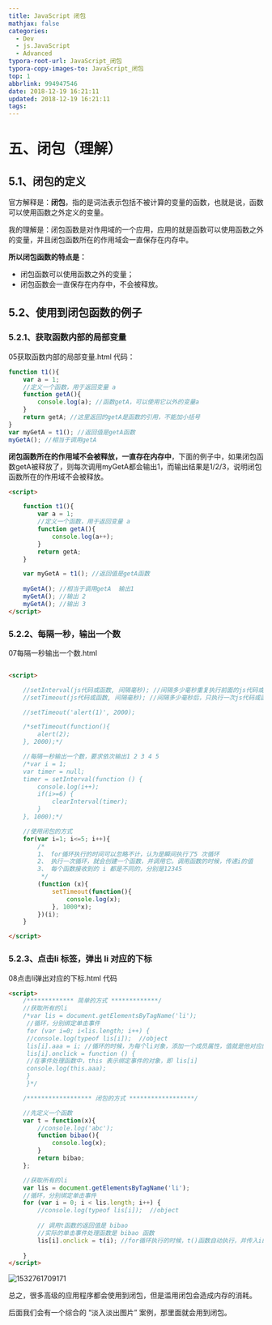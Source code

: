 ```yaml
---
title: JavaScript 闭包
mathjax: false
categories:
  - Dev
  - js.JavaScript
  - Advanced
typora-root-url: JavaScript_闭包
typora-copy-images-to: JavaScript_闭包
top: 1
abbrlink: 994947546
date: 2018-12-19 16:21:11
updated: 2018-12-19 16:21:11
tags:
---
```



# 五、闭包（理解）

## 5.1、闭包的定义

官方解释是：**闭包**，指的是词法表示包括不被计算的变量的函数，也就是说，函数可以使用函数之外定义的变量。

我的理解是：闭包函数是对作用域的一个应用，应用的就是函数可以使用函数之外的变量，并且闭包函数所在的作用域会一直保存在内存中。



**所以闭包函数的特点是：**

- 闭包函数可以使用函数之外的变量；
- 闭包函数会一直保存在内存中，不会被释放。



## 5.2、使用到闭包函数的例子

### 5.2.1、获取函数内部的局部变量

05获取函数内部的局部变量.html  代码：

```javascript
function t1(){
    var a = 1;
    //定义一个函数，用于返回变量 a
    function getA(){
        console.log(a); //函数getA，可以使用它以外的变量a
    }
    return getA; //这里返回的getA是函数的引用，不能加小括号
}
var myGetA = t1(); //返回值是getA函数
myGetA(); //相当于调用getA
```

**闭包函数所在的作用域不会被释放，一直存在内存中**，下面的例子中，如果闭包函数getA被释放了，则每次调用myGetA都会输出1，而输出结果是1/2/3，说明闭包函数所在的作用域不会被释放。

```html
<script>

    function t1(){
        var a = 1;
        //定义一个函数，用于返回变量 a
        function getA(){
            console.log(a++);
        }
        return getA;
    }

    var myGetA = t1(); //返回值是getA函数
    
    myGetA(); //相当于调用getA  输出1
    myGetA(); //输出 2
    myGetA(); //输出 3
</script>
```



### 5.2.2、每隔一秒，输出一个数

07每隔一秒输出一个数.html

```html

<script>

    //setInterval(js代码或函数, 间隔毫秒); //间隔多少毫秒重复执行前面的js代码或函数
    //setTimeout(js代码或函数, 间隔毫秒); //间隔多少毫秒后，只执行一次js代码或函数

    //setTimeout('alert(1)', 2000);

    /*setTimeout(function(){
        alert(2);
    }, 2000);*/

    //每隔一秒输出一个数，要求依次输出1 2 3 4 5
    /*var i = 1;
    var timer = null;
    timer = setInterval(function () {
        console.log(i++);
        if(i>=6) {
            clearInterval(timer);
        }
    }, 1000);*/

    //使用闭包的方式
    for(var i=1; i<=5; i++){
        /*
        1、 for循环执行的时间可以忽略不计，认为是瞬间执行了5 次循环
        2、 执行一次循环，就会创建一个函数，并调用它。调用函数的时候，传递i的值
        3、 每个函数接收到的 i 都是不同的，分别是12345
         */
        (function (x){
            setTimeout(function(){
                console.log(x);
            }, 1000*x);
        })(i);
    }

</script>
```



### 5.2.3、点击li 标签，弹出 li 对应的下标

08点击li弹出对应的下标.html   代码

```html
<script>
    /************* 简单的方式 *************/
    //获取所有的li
    /*var lis = document.getElementsByTagName('li');
     //循环，分别绑定单击事件
     for (var i=0; i<lis.length; i++) {
     //console.log(typeof lis[i]);  //object
     lis[i].aaa = i; //循环的时候，为每个li对象，添加一个成员属性，值就是他对应的下标
     lis[i].onclick = function () {
     //在事件处理函数中，this 表示绑定事件的对象，即 lis[i]
     console.log(this.aaa);
     }
     }*/

    /****************** 闭包的方式 ******************/

    //先定义一个函数
    var t = function(x){
        //console.log('abc');
        function bibao(){
            console.log(x);
        }
        return bibao;
    };

    //获取所有的li
    var lis = document.getElementsByTagName('li');
    //循环，分别绑定单击事件
    for (var i = 0; i < lis.length; i++) {
        //console.log(typeof lis[i]);  //object
        
        // 调用t函数的返回值是 bibao
        //实际的单击事件处理函数是 bibao 函数
        lis[i].onclick = t(i); //for循环执行的时候，t()函数自动执行，并传入i的值。
        
    }
</script>
```

![1532761709171](1532761709171.png)

总之，很多高级的应用程序都会使用到闭包，但是滥用闭包会造成内存的消耗。

后面我们会有一个综合的 “淡入淡出图片” 案例，那里面就会用到闭包。






